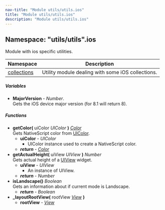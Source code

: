 ```yaml
---
nav-title: "Module utils/utils.ios"
title: "Module utils/utils.ios"
description: "Module utils/utils.ios"
---
```

## Namespace: "utils/utils".ios
Module with ios specific utilities.

Namespace | Description
------|------------
[collections](../../../utils/utils/ios/collections/) | Utility module dealing with some iOS collections.

##### Variables
 - **MajorVersion** - _Number_.    
  Gets the iOS device major version (for 8.1 will return 8).

##### Functions
 - **getColor(** uiColor _UIColor_ **)** [_Color_](../../../color/Color.md)  
     Gets NativeScript color from [UIColor](https://developer.apple.com/library/ios/documentation/UIKit/Reference/UIColor_Class/).
   - **uiColor** - _UIColor_  
     - UIColor instance used to create a NativeScript color.
   - _**return**_ - [_Color_](../../../color/Color.md)
 - **getActualHeight(** uiView _UIView_ **)** _Number_  
     Gets actual height of a [UIView](https://developer.apple.com/library/ios/documentation/UIKit/Reference/UIView_Class/) widget.
   - **uiView** - _UIView_  
     - An instance of UIView.
   - _**return**_ - _Number_
 - **isLandscape()** _Boolean_  
     Gets an information about if current mode is Landscape.
   - _**return**_ - _Boolean_
 - **_layoutRootView(** rootView [_View_](../../../ui/core/view/View.md) **)**
   - **rootView** - [_View_](../../../ui/core/view/View.md)